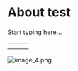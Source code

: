 # About test

Start typing here...


|   |   |   |
|---|---|---|
|   |   |   |
|   |   |   |

![image_4.png](image_4.png)






